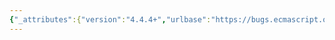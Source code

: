 ```yaml
---
{"_attributes":{"version":"4.4.4+","urlbase":"https://bugs.ecmascript.org/","maintainer":"dherman@mozilla.com"},"bug":{"bug_id":646,"creation_ts":"2012-09-03 19:17:00 -0700","short_desc":"Typo in GetOption() description","delta_ts":"2012-10-16 15:13:39 -0700","product":"Internationalization - ECMA-402","component":"Specification","version":"Edition 1.0 drafts","rep_platform":"All","op_sys":"All","bug_status":"RESOLVED","resolution":"FIXED","priority":"Normal","bug_severity":"enhancement","everconfirmed":true,"reporter":{"uid":"gphemsley","name":"Gordon P. Hemsley"},"assigned_to":{"uid":"ecmascriptbugs","name":"Norbert"},"long_desc":[{"commentid":1585,"comment_count":0,"who":{"uid":"gphemsley","name":"Gordon P. Hemsley"},"bug_when":"2012-09-03 19:17:37 -0700","thetext":"Section 9.2.9:\n\n\"The GetOption abstract operation extracts a the value of the property named property from the provided\noptions object [...]\"\n\nThe extra \"a\" should be removed."},{"commentid":1587,"comment_count":1,"who":{"uid":"ecmascriptbugs","name":"Norbert"},"bug_when":"2012-09-03 22:22:11 -0700","thetext":"Thank you for reading so carefully!"}]}}
---
```

